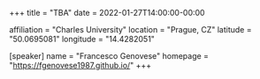 +++
title = "TBA"
date = 2022-01-27T14:00:00-00:00

affiliation = "Charles University"
location = "Prague, CZ"
latitude = "50.0695081"
longitude = "14.4282051"

[speaker]
  name = "Francesco Genovese"
  homepage = "https://fgenovese1987.github.io/"
+++
